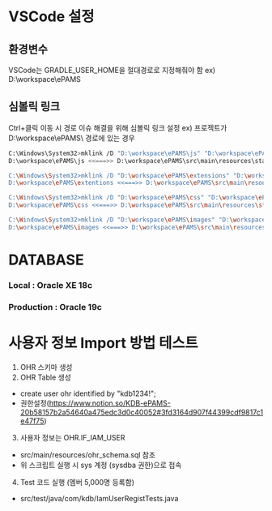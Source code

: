 # VSCode 설정
## 환경변수
VSCode는 GRADLE_USER_HOME을 절대경로로 지정해줘야 함 
ex) D:\workspace\ePAMS

## 심볼릭 링크
Ctrl+클릭 이동 시 경로 이슈 해결을 위해 심볼릭 링크 설정
ex) 프로젝트가 D:\workspace\ePAMS\ 경로에 있는 경우

```bash
C:\Windows\System32>mklink /D "D:\workspace\ePAMS\js" "D:\workspace\ePAMS\src\main\resources\static\js"
D:\workspace\ePAMS\js <<===>> D:\workspace\ePAMS\src\main\resources\static\js에 대한 기호화된 링크를 만들었습니다.

C:\Windows\System32>mklink /D "D:\workspace\ePAMS\extensions" "D:\workspace\ePAMS\src\main\resources\static\extensions"
D:\workspace\ePAMS\extentions <<===>> D:\workspace\ePAMS\src\main\resources\static\extensions에 대한 기호화된 링크를 만들었습니다.

C:\Windows\System32>mklink /D "D:\workspace\ePAMS\css" "D:\workspace\ePAMS\src\main\resources\static\css"
D:\workspace\ePAMS\css <<===>> D:\workspace\ePAMS\src\main\resources\static\css에 대한 기호화된 링크를 만들었습니다.

C:\Windows\System32>mklink /D "D:\workspace\ePAMS\images" "D:\workspace\ePAMS\src\main\resources\static\images"
D:\workspace\ePAMS\images <<===>> D:\workspace\ePAMS\src\main\resources\static\images에 대한 기호화된 링크를 만들었습니다.
```

# DATABASE
### Local : Oracle XE 18c
### Production : Oracle 19c

# 사용자 정보 Import 방법 테스트
1) OHR 스키마 생성
2) OHR Table 생성
 - create user ohr identified by "kdb1234!";
 - 권한설정(https://www.notion.so/KDB-ePAMS-20b58157b2a54640a475edc3d0c40052#3fd3164d907f44399cdf9817c1e47f75)
3) 사용자 정보는 OHR.IF_IAM_USER
 - src/main/resources/ohr_schema.sql 참조
 - 위 스크립트 실행 시 sys 계정 (sysdba 권한)으로 접속
4) Test 코드 실행 (멤버 5,000명 등록함)
 - src/test/java/com/kdb/IamUserRegistTests.java
